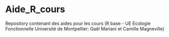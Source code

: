 # Aide_R_cours
Repository contenant des aides pour les cours (R base - UE Ecologie Fonctionnelle Université de Montpellier: Gaël Mariani et Camille Magneville)
